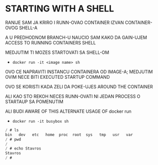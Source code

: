 # STARTING WITH A SHELL

RANIJE SAM JA KRIRO I RUNN-OVAO CONTAINER IZVAN CONTAINER-OVOG SHELL-A

A U PREDHODNOM BRANCH-U NAUCIO SAM KAKO DA GAIN-UJEM ACCESS TO RUNNING CONTAINERS SHELL

MEDJUTIM TI MOZES STARTOVATI SA SHELL-OM

- `docker run -it <image name> sh`

OVO CE NAPRAVITI INSTANCU CONTAINERA OD IMAGE-A; MEDJUTIM OVIM NECE BITI EXECUTED STARTUP COMMAND

OVO SE KORISTI KADA ZELI DA POKE-UJES AROUND THE CONTAINER

ALI KAO STO REKOH NECES RUNN-OVATI NI JEDAN PROCESS O STARTAUP SA POMENUTIM

ALI BUDI AWARE OF THIS ALTERNATE USAGE OF docker run

- `docker run -it busybox sh`

```c
/ # ls
bin   dev   etc   home  proc  root  sys   tmp   usr   var
/ # pwd
/
/ # echo Stavros
Stavros
/ # 

```

